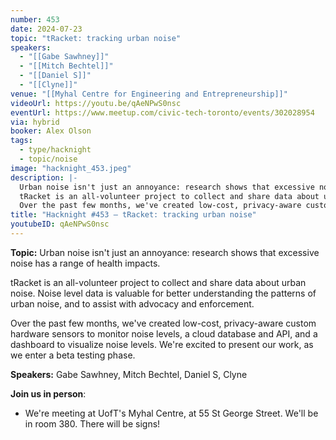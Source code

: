 ```yaml
---
number: 453
date: 2024-07-23
topic: "tRacket: tracking urban noise"
speakers:
  - "[[Gabe Sawhney]]"
  - "[[Mitch Bechtel]]"
  - "[[Daniel S]]"
  - "[[Clyne]]"
venue: "[[Myhal Centre for Engineering and Entrepreneurship]]"
videoUrl: https://youtu.be/qAeNPwS0nsc
eventUrl: https://www.meetup.com/civic-tech-toronto/events/302028954
via: hybrid
booker: Alex Olson
tags:
  - type/hacknight
  - topic/noise
image: "hacknight_453.jpeg"
description: |-
  Urban noise isn't just an annoyance: research shows that excessive noise has a range of health impacts.
  tRacket is an all-volunteer project to collect and share data about urban noise. Noise level data is valuable for better understanding the patterns of urban noise, and to assist with advocacy and enforcement.
  Over the past few months, we've created low-cost, privacy-aware custom hardware sensors to monitor noise levels, a cloud database and API, and a dashboard to visualize noise levels. We're excited to present our work, as we enter a beta testing phase.
title: "Hacknight #453 – tRacket: tracking urban noise"
youtubeID: qAeNPwS0nsc
---
```


**Topic:** Urban noise isn't just an annoyance: research shows that excessive noise has a range of health impacts.

tRacket is an all-volunteer project to collect and share data about urban noise. Noise level data is valuable for better understanding the patterns of urban noise, and to assist with advocacy and enforcement.

Over the past few months, we've created low-cost, privacy-aware custom hardware sensors to monitor noise levels, a cloud database and API, and a dashboard to visualize noise levels. We're excited to present our work, as we enter a beta testing phase.

**Speakers:** Gabe Sawhney, Mitch Bechtel, Daniel S, Clyne

**Join us in person**:

* We're meeting at UofT's Myhal Centre, at 55 St George Street. We'll be in room 380. There will be signs!
